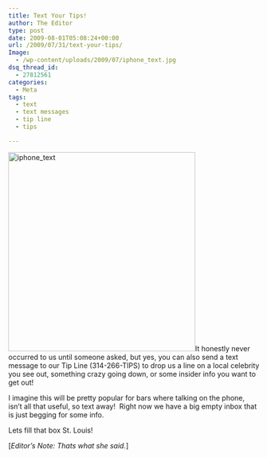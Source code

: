 ```yaml
---
title: Text Your Tips!
author: The Editor
type: post
date: 2009-08-01T05:08:24+00:00
url: /2009/07/31/text-your-tips/
Image:
  - /wp-content/uploads/2009/07/iphone_text.jpg
dsq_thread_id:
  - 27812561
categories:
  - Meta
tags:
  - text
  - text messages
  - tip line
  - tips

---
```

[<img class="aligncenter size-full wp-image-1191" title="iphone_text" src="http://punchingkitty.com/wp-content/uploads/2009/07/iphone_text.jpg" alt="iphone_text" width="375" height="400" srcset="http://media.punchingkitty.com/wordpress/2009/07/iphone_text.jpg 375w, http://media.punchingkitty.com/wordpress/2009/07/iphone_text-281x300.jpg 281w" sizes="(max-width: 375px) 100vw, 375px" />][1]It honestly never occurred to us until someone asked, but yes, you can also send a text message to our Tip Line (314-266-TIPS) to drop us a line on a local celebrity you see out, something crazy going down, or some insider info you want to get out!

I imagine this will be pretty popular for bars where talking on the phone, isn&#8217;t all that useful, so text away!  Right now we have a big empty inbox that is just begging for some info.

Lets fill that box St. Louis!

[_Editor&#8217;s Note: Thats what she said._]

 [1]: http://punchingkitty.com/wp-content/uploads/2009/07/iphone_text.jpg